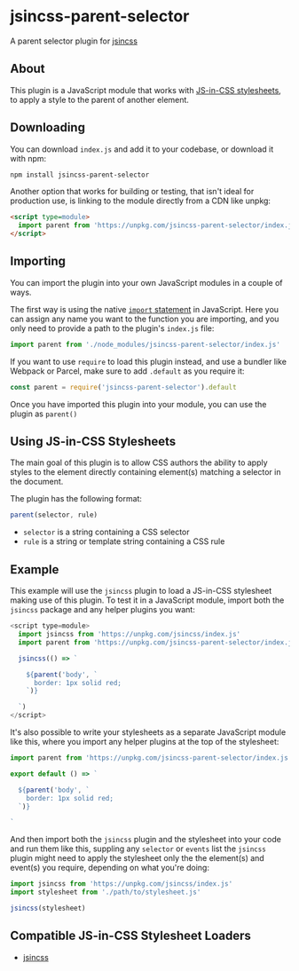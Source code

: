 # jsincss-parent-selector

A parent selector plugin for [jsincss](https://github.com/tomhodgins/jsincss)

## About

This plugin is a JavaScript module that works with [JS-in-CSS stylesheets](https://responsive.style/theory/what-is-a-jic-stylesheet.html), to apply a style to the parent of another element.

## Downloading

You can download `index.js` and add it to your codebase, or download it with npm:

```bash
npm install jsincss-parent-selector
```

Another option that works for building or testing, that isn't ideal for production use, is linking to the module directly from a CDN like unpkg:

```html
<script type=module>
  import parent from 'https://unpkg.com/jsincss-parent-selector/index.js'
</script>
```

## Importing

You can import the plugin into your own JavaScript modules in a couple of ways.

The first way is using the native [`import` statement](https://developer.mozilla.org/en-US/docs/Web/JavaScript/Reference/Statements/import) in JavaScript. Here you can assign any name you want to the function you are importing, and you only need to provide a path to the plugin's `index.js` file:

```js
import parent from './node_modules/jsincss-parent-selector/index.js'
```

If you want to use `require` to load this plugin instead, and use a bundler like Webpack or Parcel, make sure to add `.default` as you require it:

```js
const parent = require('jsincss-parent-selector').default
```

Once you have imported this plugin into your module, you can use the plugin as `parent()`

## Using JS-in-CSS Stylesheets

The main goal of this plugin is to allow CSS authors the ability to apply styles to the element directly containing element(s) matching a selector in the document.

The plugin has the following format:

```js
parent(selector, rule)
```

- `selector` is a string containing a CSS selector
- `rule` is a string or template string containing a CSS rule

## Example

This example will use the `jsincss` plugin to load a JS-in-CSS stylesheet making use of this plugin. To test it in a JavaScript module, import both the `jsincss` package and any helper plugins you want:

```js
<script type=module>
  import jsincss from 'https://unpkg.com/jsincss/index.js'
  import parent from 'https://unpkg.com/jsincss-parent-selector/index.js'

  jsincss(() => `

    ${parent('body', `
      border: 1px solid red;
    `)}

  `)
</script>
```

It's also possible to write your stylesheets as a separate JavaScript module like this, where you import any helper plugins at the top of the stylesheet:

```js
import parent from 'https://unpkg.com/jsincss-parent-selector/index.js'

export default () => `

  ${parent('body', `
    border: 1px solid red;
  `)}

`
```

And then import both the `jsincss` plugin and the stylesheet into your code and run them like this, suppling any `selector` or `events` list the `jsincss` plugin might need to apply the stylesheet only the the element(s) and event(s) you require, depending on what you're doing:

```js
import jsincss from 'https://unpkg.com/jsincss/index.js'
import stylesheet from './path/to/stylesheet.js'

jsincss(stylesheet)
```

## Compatible JS-in-CSS Stylesheet Loaders

- [jsincss](https://github.com/tomhodgins/jsincss)